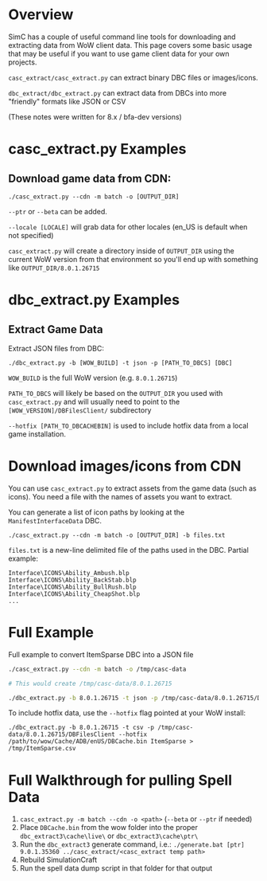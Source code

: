 # Overview

SimC has a couple of useful command line tools for downloading and extracting data from WoW client data. This page covers some basic usage that may be useful if you want to use game client data for your own projects.

`casc_extract/casc_extract.py` can extract binary DBC files or images/icons.

`dbc_extract/dbc_extract.py` can extract data from DBCs into more "friendly" formats like JSON or CSV

(These notes were written for 8.x / bfa-dev versions)

# casc_extract.py Examples

## Download game data from CDN:

`./casc_extract.py --cdn -m batch -o [OUTPUT_DIR]`

`--ptr` or `--beta` can be added.

`--locale [LOCALE]` will grab data for other locales (en_US is default when not specified)

`casc_extract.py` will create a directory inside of `OUTPUT_DIR` using the current WoW version from that environment so you'll end up with something like `OUTPUT_DIR/8.0.1.26715`

# dbc_extract.py Examples

## Extract Game Data

Extract JSON files from DBC:

`./dbc_extract.py -b [WOW_BUILD] -t json -p [PATH_TO_DBCS] [DBC]`

`WOW_BUILD` is the full WoW version (e.g. `8.0.1.26715`)

`PATH_TO_DBCS` will likely be based on the `OUTPUT_DIR` you used with `casc_extract.py` and will usually need to point to the `[WOW_VERSION]/DBFilesClient/` subdirectory

`--hotfix [PATH_TO_DBCACHEBIN]` is used to include hotfix data from a local game installation.

# Download images/icons from CDN

You can use `casc_extract.py` to extract assets from the game data (such as icons). You need a file with the names of assets you want to extract.

You can generate a list of icon paths by looking at the `ManifestInterfaceData` DBC.

`./casc_extract.py --cdn -m batch -o [OUTPUT_DIR] -b files.txt`

`files.txt` is a new-line delimited file of the paths used in the DBC. Partial example:

```
Interface\ICONS\Ability_Ambush.blp
Interface\ICONS\Ability_BackStab.blp
Interface\ICONS\Ability_BullRush.blp
Interface\ICONS\Ability_CheapShot.blp
...
```

# Full Example

Full example to convert ItemSparse DBC into a JSON file

```bash
./casc_extract.py --cdn -m batch -o /tmp/casc-data

# This would create /tmp/casc-data/8.0.1.26715

./dbc_extract.py -b 8.0.1.26715 -t json -p /tmp/casc-data/8.0.1.26715/DBFilesClient ItemSparse > /tmp/ItemSparse.json
```

To include hotfix data, use the `--hotfix` flag pointed at your WoW install:

```
./dbc_extract.py -b 8.0.1.26715 -t csv -p /tmp/casc-data/8.0.1.26715/DBFilesClient --hotfix /path/to/wow/Cache/ADB/enUS/DBCache.bin ItemSparse > /tmp/ItemSparse.csv
```

# Full Walkthrough for pulling Spell Data

1. `casc_extract.py -m batch --cdn -o <path>` (`--beta` or `--ptr` if needed)
2. Place `DBCache.bin` from the wow folder into the proper `dbc_extract3\cache\live\` or `dbc_extract3\cache\ptr\`
3. Run the `dbc_extract3` generate command, i.e.: `./generate.bat [ptr] 9.0.1.35360 ../casc_extract/<casc_extract temp path>`
4. Rebuild SimulationCraft
5. Run the spell data dump script in that folder for that output